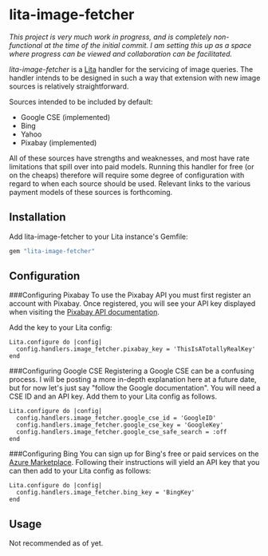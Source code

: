 # lita-image-fetcher

*This project is very much work in progress, and is completely non-functional at the time of the initial commit.  I am setting this up as a space where progress can be viewed and collaboration can be facilitated.*

*lita-image-fetcher* is a [Lita](https://github.com/litaio/lita) handler for the servicing of image queries.  The handler intends to be designed in such a way that extension with new image sources is relatively straightforward.  

Sources intended to be included by default:
* Google CSE (implemented)
* Bing
* Yahoo
* Pixabay (implemented)

All of these sources have strengths and weaknesses, and most have rate limitations that spill over into paid models.  Running this handler for free (or on the cheaps) therefore will require some degree of configuration with regard to when each source should be used.  Relevant links to the various payment models of these sources is forthcoming. 

## Installation

Add lita-image-fetcher to your Lita instance's Gemfile:

``` ruby
gem "lita-image-fetcher"
```

## Configuration

###Configuring Pixabay
To use the Pixabay API you must first register an account with Pixabay.  Once registered, you will see your API key displayed when visiting the [Pixabay API documentation](https://pixabay.com/api/docs/). 

Add the key to your Lita config:
```
Lita.configure do |config|
  config.handlers.image_fetcher.pixabay_key = 'ThisIsATotallyRealKey'
end
```

###Configuring Google CSE
Registering a Google CSE can be a confusing process.  I will be posting a more in-depth explanation here at a future date, but for now let's just say "follow the Google documentation".  You will need a CSE ID and an API key.  Add them to your Lita config as follows.
```
Lita.configure do |config|
  config.handlers.image_fetcher.google_cse_id = 'GoogleID'
  config.handlers.image_fetcher.google_cse_key = 'GoogleKey'
  config.handlers.image_fetcher.google_cse_safe_search = :off
end
```

###Configuring Bing
You can sign up for Bing's free or paid services on the [Azure Marketplace](https://datamarket.azure.com/dataset/5BA839F1-12CE-4CCE-BF57-A49D98D29A44).  Following their instructions will yield an API key that you can then add to your Lita config as follows:
```
Lita.configure do |config|
  config.handlers.image_fetcher.bing_key = 'BingKey'
end
```

## Usage

Not recommended as of yet.
